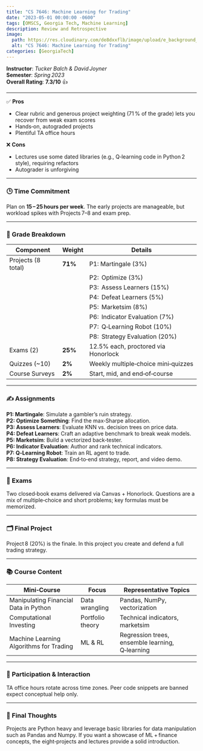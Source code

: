 ```yaml
---
title: "CS 7646: Machine Learning for Trading"
date: "2023-05-01 00:00:00 -0600"
tags: [OMSCS, Georgia Tech, Machine Learning]
description: Review and Retrospective
image:
  path: https://res.cloudinary.com/de8dxxflb/image/upload/e_background_removal/f_png/v1745382711/gatech_logo_q46ahl.jpg
  alt: "CS 7646: Machine Learning for Trading"
categories: [GeorgiaTech]
---
```


**Instructor**: *Tucker Balch & David Joyner*  
**Semester**: *Spring 2023*  
**Overall Rating**: **7.3/10** 👍

---

✅ **Pros**

- Clear rubric and generous project weighting (71 % of the grade) lets you recover from weak exam scores  
- Hands‑on, autograded projects  
- Plentiful TA office hours 

❌ **Cons**

- Lectures use some dated libraries (e.g., Q‑learning code in Python 2 style), requiring refactors  
- Autograder is unforgiving  

---

### 🕒 Time Commitment

Plan on **15 – 25 hours per week**. The early projects are manageable, but workload spikes with Projects 7–8 and exam prep.

---

### 📝 Grade Breakdown

| Component             | Weight | Details                                  |
|-----------------------|--------|------------------------------------------|
| Projects (8 total)    | **71%**| P1:  Martingale (3%)                     |
|                       |        | P2:  Optimize (3%)                       |
|                       |        | P3:  Assess Learners (15%)               |
|                       |        | P4:  Defeat Learners (5%)                |
|                       |        | P5:  Marketsim (8%)                      |
|                       |        | P6:  Indicator Evaluation (7%)           |
|                       |        | P7:  Q‑Learning Robot (10%)              |
|                       |        | P8:  Strategy Evaluation (20%)           |
| Exams (2)             | **25%**| 12.5% each, proctored via Honorlock      |
| Quizzes (~10)         | **2%** | Weekly multiple‑choice mini‑quizzes      |
| Course Surveys        | **2%** | Start, mid, and end‑of‑course            |




---

### ✍️ Assignments

**P1: Martingale**: Simulate a gambler’s ruin strategy.  
**P2: Optimize Something**: Find the max‑Sharpe allocation.  
**P3: Assess Learners**: Evaluate KNN vs. decision trees on price data.  
**P4: Defeat Learners**: Craft an adaptive benchmark to break weak models.  
**P5: Marketsim**: Build a vectorized back‑tester.  
**P6: Indicator Evaluation**: Author and rank technical indicators.  
**P7: Q‑Learning Robot**: Train an RL agent to trade.  
**P8: Strategy Evaluation**: End‑to‑end strategy, report, and video demo.

---

### 🧪 Exams

Two closed‑book exams delivered via Canvas + Honorlock. Questions are a mix of multiple‑choice and short problems; key formulas must be memorized.

---

### 🗂 Final Project

Project 8 (20%) is the finale. In this project you create and defend a full trading strategy.

---

### 📚 Course Content

| Mini‑Course | Focus | Representative Topics |
|-------------|-------|-----------------------|
| Manipulating Financial Data in Python | Data wrangling | Pandas, NumPy, vectorization |
| Computational Investing | Portfolio theory | Technical indicators, marketsim |
| Machine Learning Algorithms for Trading | ML & RL | Regression trees, ensemble learning, Q‑learning |

---

### 💬 Participation & Interaction

TA office hours rotate across time zones. Peer code snippets are banned expect conceptual help only.

---

### 💭 Final Thoughts

Projects are Python heavy and leverage basic libraries for data manipulation such as Pandas and Numpy. If you want a showcase of ML + finance concepts, the eight‑projects and lectures provide a solid introduction.
